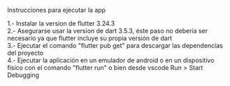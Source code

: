 Instrucciones para ejecutar la app

1.- Instalar la version de flutter 3.24.3 <br>
2.- Asegurarse usar la version de dart 3.5.3, éste paso no debería ser necesario ya que flutter incluye su propia versión de dart<br>
3.- Ejecutar el comando "flutter pub get" para descargar las dependencias del proyecto<br>
4.- Ejecutar la aplicación en un emulador de android o en un dispositivo físico con el comando "flutter run" o bien desde vscode Run > Start Debugging
